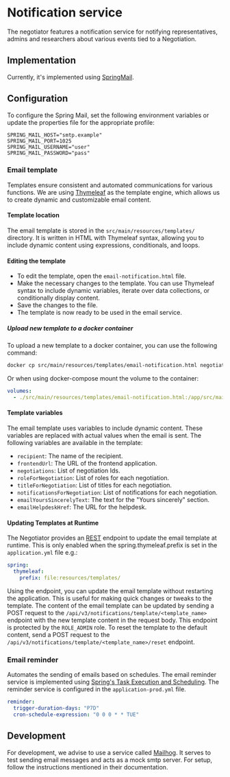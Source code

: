 # Notification service

The negotiator features a notification service for notifying representatives,
admins and researchers about various events tied to a Negotiation.

## Implementation

Currently, it's implemented
using [SpringMail](https://docs.spring.io/spring-boot/docs/2.0.0.M3/reference/html/boot-features-email.html).

## Configuration

To configure the Spring Mail, set the following environment variables or update the
properties file for the appropriate profile:

```
SPRING_MAIL_HOST="smtp.example"
SPRING_MAIL_PORT=1025
SPRING_MAIL_USERNAME="user"
SPRING_MAIL_PASSWORD="pass"
```

### Email template
Templates ensure consistent and automated communications for various functions. 
We are using [Thymeleaf](https://www.thymeleaf.org/) as the template engine, which allows us to create dynamic and customizable email content.

#### Template location
The email template is stored in the `src/main/resources/templates/` directory. It is written in HTML with Thymeleaf syntax, allowing you to include dynamic content using expressions, conditionals, and loops.

#### Editing the template
 - To edit the template, open the `email-notification.html` file.
 - Make the necessary changes to the template. You can use Thymeleaf syntax to include dynamic variables, iterate over data collections, or conditionally display content.
 - Save the changes to the file.
 - The template is now ready to be used in the email service.

##### Upload new template to a docker container
To upload a new template to a docker container, you can use the following command:
```bash
docker cp src/main/resources/templates/email-notification.html negotiator:/app/src/main/resources/templates/email-notification.html
```
Or when using docker-compose mount the volume to the container:
```yaml 
volumes:
  - ./src/main/resources/templates/email-notification.html:/app/src/main/resources/templates/email-notification.html
```
  

#### Template variables
The email template uses variables to include dynamic content. These variables are replaced with actual values when the email is sent. The following variables are available in the template:
 - `recipient`: The name of the recipient.
 - `frontendUrl`: The URL of the frontend application.
 - `negotiations`: List of negotiation Ids.
 - `roleForNegotiation`: List of roles for each negotiation.
 - `titleForNegotiation`: List of titles for each negotiation.
 - `notificationsForNegotiation`: List of notifications for each negotiation.
 - `emailYoursSincerelyText`: The text for the "Yours sincerely" section.
 - `emailHelpdeskHref`: The URL for the helpdesk.

#### Updating Templates at Runtime

The Negotiator provides an [REST](REST.md) endpoint to update the email template at runtime. This is only enabled when the spring.thymeleaf.prefix is set in the `application.yml` file e.g.:

```yaml
spring:
  thymeleaf:
    prefix: file:resources/templates/
```
Using the endpoint, you can update the email template without restarting the application. This is useful for making quick changes or tweaks to the template. 
The content of the email template can be updated by sending a POST request to the `/api/v3/notifications/template/<template_name>` endpoint with the new template content in the request body. This endpoint is protected by the `ROLE_ADMIN` role. 
To reset the template to the default content, send a POST request to the `/api/v3/notifications/template/<template_name>/reset` endpoint.


### Email reminder
Automates the sending of emails based on schedules. The email reminder service is implemented using [Spring's Task Execution and Scheduling](https://spring.io/guides/gs/scheduling-tasks/). 
The reminder service is configured in the `application-prod.yml` file.
```yaml
reminder:
  trigger-duration-days: "P7D"
  cron-schedule-expression: "0 0 0 * * TUE"
```

## Development

For development, we advise to use a service called [Mailhog](https://github.com/mailhog/MailHog).
It serves to test sending email messages and acts as a mock smtp server.
For setup, follow the instructions mentioned in their documentation.